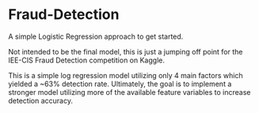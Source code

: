 # Fraud-Detection
A simple Logistic Regression approach to get started.

Not intended to be the final model, this is just a jumping off point for the IEE-CIS Fraud Detection competition on Kaggle.

This is a simple log regression model utilizing only 4 main factors which yielded a ~63% detection rate.  Ultimately, the goal is to implement a stronger model utilizing more of the available feature variables to increase detection accuracy.

